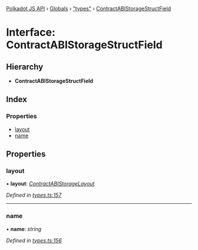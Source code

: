 [Polkadot JS API](../README.md) › [Globals](../globals.md) › ["types"](../modules/_types_.md) › [ContractABIStorageStructField](_types_.contractabistoragestructfield.md)

# Interface: ContractABIStorageStructField

## Hierarchy

* **ContractABIStorageStructField**

## Index

### Properties

* [layout](_types_.contractabistoragestructfield.md#layout)
* [name](_types_.contractabistoragestructfield.md#name)

## Properties

###  layout

• **layout**: *[ContractABIStorageLayout](../modules/_types_.md#contractabistoragelayout)*

*Defined in [types.ts:157](https://github.com/polkadot-js/api/blob/7cc961f789/packages/api-contract/src/types.ts#L157)*

___

###  name

• **name**: *string*

*Defined in [types.ts:156](https://github.com/polkadot-js/api/blob/7cc961f789/packages/api-contract/src/types.ts#L156)*
